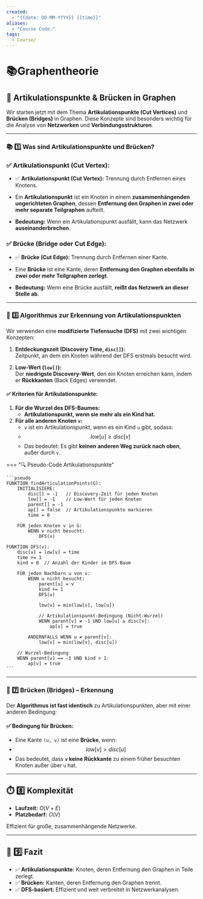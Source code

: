 ```yaml
---
created:
  - "{{date: DD-MM-YYYY}} {{time}}"
aliases:
  - "Course Code:"
tags:
  - Course/
---
```

# 📚Graphentheorie
## 🚀 **Artikulationspunkte & Brücken in Graphen**

Wir starten jetzt mit dem Thema **Artikulationspunkte (Cut Vertices)** und **Brücken (Bridges)** in Graphen. Diese Konzepte sind besonders wichtig für die Analyse von **Netzwerken** und **Verbindungsstrukturen**.

---

### 📚 **1️⃣ Was sind Artikulationspunkte und Brücken?**

### ✅ **Artikulationspunkt (Cut Vertex):**

- ✅ **Artikulationspunkt (Cut Vertex):** Trennung durch Entfernen eines Knotens.

- Ein **Artikulationspunkt** ist ein Knoten in einem **zusammenhängenden ungerichteten Graphen**, dessen **Entfernung den Graphen in zwei oder mehr separate Teilgraphen** aufteilt.
- **Bedeutung:** Wenn ein Artikulationspunkt ausfällt, kann das Netzwerk **auseinanderbrechen**.

### ✅ **Brücke (Bridge oder Cut Edge):**

- ✅ **Brücke (Cut Edge):** Trennung durch Entfernen einer Kante.

- Eine **Brücke** ist eine Kante, deren **Entfernung den Graphen ebenfalls in zwei oder mehr Teilgraphen zerlegt**.
- **Bedeutung:** Wenn eine Brücke ausfällt, **reißt das Netzwerk an dieser Stelle ab**.

---
### 🚀 **3️⃣ Algorithmus zur Erkennung von Artikulationspunkten**

Wir verwenden eine **modifizierte Tiefensuche (DFS)** mit zwei wichtigen Konzepten:

1. **Entdeckungszeit (Discovery Time, `disc[]`):**  
    Zeitpunkt, an dem ein Knoten während der DFS erstmals besucht wird.
    
2. **Low-Wert (`low[]`):**  
    Der **niedrigste Discovery-Wert**, den ein Knoten erreichen kann, indem er **Rückkanten** (Back Edges) verwendet.
    

#### ✅ **Kriterien für Artikulationspunkte:**

1. **Für die Wurzel des DFS-Baumes:**
    - **Artikulationspunkt, wenn sie mehr als ein Kind hat.**
2. **Für alle anderen Knoten `v`:**
    - `v` ist ein Artikulationspunkt, wenn es ein Kind `u` gibt, sodass: 
    - $$low[u]≥disc[v]$$
    - Das bedeutet: Es gibt **keinen anderen Weg zurück nach oben**, außer durch `v`.

=== "🔍 Pseudo-Code Artikulationspunkte"

    ```pseudo
	FUNKTION findArticulationPoints(G):
	    INITIALISIERE:
	        disc[] = -1   // Discovery-Zeit für jeden Knoten
	        low[] = -1    // Low-Wert für jeden Knoten
	        parent[] = -1
	        ap[] = false  // Artikulationspunkte markieren
	        time = 0
	
	    FÜR jeden Knoten v in G:
	        WENN v nicht besucht:
	            DFS(v)
	
	FUNKTION DFS(v):
	    disc[v] = low[v] = time
	    time += 1
	    kind = 0  // Anzahl der Kinder im DFS-Baum
	
	    FÜR jeden Nachbarn u von v:
	        WENN u nicht besucht:
	            parent[u] = v
	            kind += 1
	            DFS(u)
	            
	            low[v] = min(low[v], low[u])
	
	            // Artikulationspunkt-Bedingung (Nicht-Wurzel)
	            WENN parent[v] ≠ -1 UND low[u] ≥ disc[v]:
	                ap[v] = true
	
	        ANDERNFALLS WENN u ≠ parent[v]:
	            low[v] = min(low[v], disc[u])
	
	    // Wurzel-Bedingung
	    WENN parent[v] == -1 UND kind > 1:
	        ap[v] = true
    ```

---
### 🚀 **7️⃣ Brücken (Bridges) – Erkennung**

Der **Algorithmus ist fast identisch** zu Artikulationspunkten, aber mit einer anderen Bedingung:

#### ✅ **Bedingung für Brücken:**

- Eine Kante `(u, v)` ist eine **Brücke**, wenn: 
- $$low[v]>disc[u]$$
- Das bedeutet, dass **`v` keine Rückkante** zu einem früher besuchten Knoten außer über `u` hat.

---
## ⏱️ **8️⃣ Komplexität**

- **Laufzeit:** $O(V+E)$
- **Platzbedarf:** $O(V)$

Effizient für große, zusammenhängende Netzwerke.

---

## 🎯 **9️⃣ Fazit**

- ✅ **Artikulationspunkte:** Knoten, deren Entfernung den Graphen in Teile zerlegt.
- ✅ **Brücken:** Kanten, deren Entfernung den Graphen trennt.
- ✅ **DFS-basiert:** Effizient und weit verbreitet in Netzwerkanalysen.